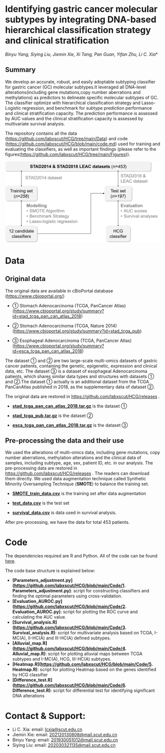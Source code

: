 
# Identifying gastric cancer molecular subtypes by integrating DNA-based hierarchical classification strategy and clinical stratification
*Binyu Yang, Siying Liu, Jiemin Xie, Xi Tang, Pan Guan, Yifan Zhu, Li C. Xia**

## Summary
We develop an accurate, robust, and easily adoptable subtyping classifier for gastric cancer (GC) molecular subtypes.It leveraged all DNA-level alterations(including gene mutations,copy number aberrations and methylations) as predictors to delineate specific molecular subtypes of GC. The classifier optimize with hierarchical classification strategy and Lasso-Logistic regression, and benchmark for subtype prediction performance and clinical stratification capacity. The prediction performance is assessed by AUC values and the clinical stratification capacity is assessed by multivariate survival analysis.

The repository contains all the data (https://github.com/labxscut/HCG/tree/main/Data) and code (https://github.com/labxscut/HCG/blob/main/code.md) used for training and evaluating the classifiers, as well as important findings (please refer to the figures(https://github.com/labxscut/HCG/tree/main/Figures)).

![Framework](https://github.com/labxscut/HCG/blob/main/Figures/Framework.jpg?raw=true)

# Data 

## Original data 

The original data are available in  cBioPortal database (https://www.cbioportal.org/)

* ① Stomach Adenocarcinoma (TCGA, PanCancer Atlas)(https://www.cbioportal.org/study/summary?id=stad_tcga_pan_can_atlas_2018)

* ② Stomach Adenocarcinoma (TCGA, Nature 2014)(https://www.cbioportal.org/study/summary?id=stad_tcga_pub)

* ③ Esophageal Adenocarcinoma (TCGA, PanCancer Atlas)(https://www.cbioportal.org/study/summary?id=esca_tcga_pan_can_atlas_2018)

The dataset ① and ② are two large-scale multi-omics datasets of gastric cancer patients, containing the genetic, epigenetic, expression and clinical data, etc. The dataset  ③ is  a dataset of esophageal Adenocarcinoma patients,  which shares similar data types and structures with datasets ① and ②.The dataset ① actually is an additional dataset from the TCGA PanCanAtlas published in 2018, as the supplementary data of  dataset ②.  

The original data are restored in https://github.com/labxscut/HCG/releases . 

* **[stad_tcga_pan_can_atlas_2018.tar.gz](https://github.com/labxscut/HCG/releases/download/HCG/stad_tcga_pan_can_atlas_2018.tar.gz)** is the  dataset ①

* **[stad_tcga_pub.tar.gz](https://github.com/labxscut/HCG/releases/download/HCG/stad_tcga_pub.tar.gz)** is the  dataset ②

* **[esca_tcga_pan_can_atlas_2018.tar.gz](https://github.com/labxscut/HCG/releases/download/HCG/esca_tcga_pan_can_atlas_2018.tar.gz)** is the  dataset ③ 

## Pre-processing the data and their use

We used the alterations of multi-omics data, including gene mutations, copy number aberrations, methylation alterations and the clinical data of samples, including subtype, age, sex, patient ID, etc. in our analysis. The pre-processing data are restored in https://github.com/labxscut/HCG/releases . The readers can download them directly. We used data  augmentation technique called Synthetic Minority Oversampling Technique (**SMOTE**) to balance the training set.

* **[SMOTE_train_data.csv](https://github.com/labxscut/HCG/releases/download/HCG/SMOTE_train_data.csv)** is the training set after data  augmentation

* **[test_data.csv](https://github.com/labxscut/HCG/releases/download/HCG/test_data.csv)**  is the test set

* **[survival_data.csv](https://github.com/labxscut/HCG/releases/download/HCG/survival_data.csv)**  is data used in survival analysis.

After pre-processing, we have the data for total  453 patients.

# Code

The dependencies required are R and Python. All of the code can be found  [here](https://github.com/labxscut/HCG/tree/main/Code).

The code base structure is explained below:

* **[Parameters_adjustment.py](https://github.com/labxscut/HCG/blob/main/Code/1. Parameters_adjustment.py)**: script for constructing classifiers and finding the optimal parameters using cross-validation.
* **[Evaluation_AUROC.py](https://github.com/labxscut/HCG/blob/main/Code/2. Evaluation_AUROC.py)**: script for plotting the ROC curve and calculating the AUC value.
* **[Survival_analysis.R](https://github.com/labxscut/HCG/blob/main/Code/3. Survival_analysis.R)**: script for multivariate analysis based on TCGA, I-MC(A), II-HC(A) and III-HC(A) defined subtypes.
* **[Alluvial_map.R](https://github.com/labxscut/HCG/blob/main/Code/4. Alluvial_map.R)**: script for plotting alluvial maps between TCGA subtypes and I-MC(A), HCG, III-HC(A) subtypes.
* **[Heatmap.R](https://github.com/labxscut/HCG/blob/main/Code/5. Heatmap.R)**: script for plotting Heatmap based on the genes identified by HCG classifier
* **[Difference_test.R](https://github.com/labxscut/HCG/blob/main/Code/6. Difference_test.R)**:  script for differential test for identifying significant DNA alterations 




# Contact & Support:

* Li C. Xia: email: [lcxia@scut.edu.cn](mailto:lcxia@scut.edu.cn)
* Jiemin Xie: email: [202120130808@mail.scut.edu.cn](mailto:202120130808@mail.scut.edu.cn)
* Binyu Yang: email: [201930051012@mail.scut.edu.cn](mailto:201930051012@mail.scut.edu.cn)
* Siying Liu: email: [202030321135@mail.scut.edu.cn](mailto:202030321135@mail.scut.edu.cn)



